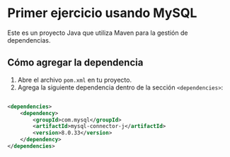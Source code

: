 # Primer ejercicio usando MySQL

Este es un proyecto Java que utiliza Maven para la gestión de dependencias.

## Cómo agregar la dependencia

1. Abre el archivo `pom.xml` en tu proyecto.
2. Agrega la siguiente dependencia dentro de la sección `<dependencies>`:

```xml

<dependencies>
    <dependency>
        <groupId>com.mysql</groupId>
        <artifactId>mysql-connector-j</artifactId>
        <version>8.0.33</version>
    </dependency>
</dependencies>
